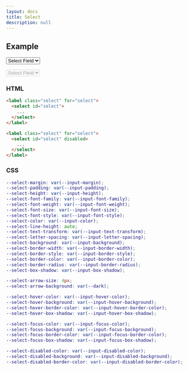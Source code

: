 ```yaml
---
layout: docs
title: Select
description: null
---
```


## Example

<form>
  <p class="field">
    <label class="select" for="select">
      <select id="select">
        <option>Select Field</option>
        <option value="1">Option 01</option>
        <option value="2">Option 02</option>
      </select>
    </label>
  </p>
  <p class="field">
    <label class="select" for="select-disabled">
      <select id="select-disabled" disabled>
        <option>Select Field</option>
        <option value="1">Option 01</option>
        <option value="2">Option 02</option>
      </select>
    </label>
  </p>
</form>

### HTML

```html
<label class="select" for="select">
  <select id="select">
    ...
  </select>
</label>

<label class="select" for="select">
  <select id="select" disabled>
    ...
  </select>
</label>
```

### CSS

```scss
--select-margin: var(--input-margin);
--select-padding: var(--input-padding);
--select-height: var(--input-height);
--select-font-family: var(--input-font-family);
--select-font-weight: var(--input-font-weight);
--select-font-size: var(--input-font-size);
--select-font-style: var(--input-font-style);
--select-color: var(--input-color);
--select-line-height: auto;
--select-text-transform: var(--input-text-transform);
--select-letter-spacing: var(--input-letter-spacing);
--select-background: var(--input-background);
--select-border-width: var(--input-border-width);
--select-border-style: var(--input-border-style);
--select-border-color: var(--input-border-color);
--select-border-radius: var(--input-border-radius);
--select-box-shadow: var(--input-box-shadow);

--select-arrow-size: 4px;
--select-arrow-background: var(--dark);

--select-hover-color: var(--input-hover-color);
--select-hover-background: var(--input-hover-background);
--select-hover-border-color: var(--input-hover-border-color);
--select-hover-box-shadow: var(--input-hover-box-shadow);

--select-focus-color: var(--input-focus-color);
--select-focus-background: var(--input-focus-background);
--select-focus-border-color: var(--input-focus-border-color);
--select-focus-box-shadow: var(--input-focus-box-shadow);

--select-disabled-color: var(--input-disabled-color);
--select-disabled-background: var(--input-disabled-background);
--select-disabled-border-color: var(--input-disabled-border-color);
```
